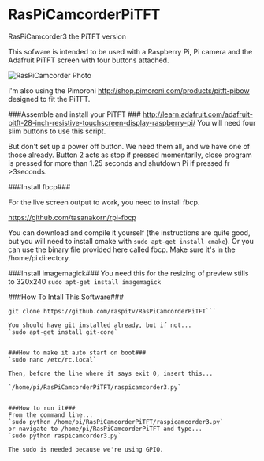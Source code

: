 RasPiCamcorderPiTFT
===================

RasPiCamcorder3 the PiTFT version

This sofware is intended to be used with a Raspberry Pi, Pi camera and the Adafruit PiTFT screen with four buttons attached.

![RasPiCamcorder Photo](http://raspi.tv/wp-content/uploads/2014/03/DSC_0604_700.jpg "RasPiCamcorder 3")

I'm also using the Pimoroni http://shop.pimoroni.com/products/pitft-pibow designed to fit the PiTFT.

###Assemble and install your PiTFT ###
http://learn.adafruit.com/adafruit-pitft-28-inch-resistive-touchscreen-display-raspberry-pi/
You will need four slim buttons to use this script.

But don't set up a power off button. We need them all, and we have one of those already. Button 2 acts as stop if pressed momentarily, close program is pressed for more than 1.25 seconds and shutdown Pi if pressed fr >3seconds.


###Install fbcp###

For the live screen output to work, you need to install fbcp.

https://github.com/tasanakorn/rpi-fbcp

You can download and compile it yourself (the instructions are quite good, but you will need to install cmake with `sudo apt-get install cmake`).
Or you can use the binary file provided here called fbcp. Make sure it's in the /home/pi directory. 


###Install imagemagick###
You need this for the resizing of preview stills to 320x240
`sudo apt-get install imagemagick`

###How To Intall This Software###
```cd ~
git clone https://github.com/raspitv/RasPiCamcorderPiTFT```

You should have git installed already, but if not...
`sudo apt-get install git-core`


###How to make it auto start on boot###
`sudo nano /etc/rc.local`

Then, before the line where it says exit 0, insert this...

`/home/pi/RasPiCamcorderPiTFT/raspicamcorder3.py`


###How to run it###
From the command line...
`sudo python /home/pi/RasPiCamcorderPiTFT/raspicamcorder3.py`
or navigate to /home/pi/RasPiCamcorderPiTFT and type...
`sudo python raspicamcorder3.py`

The sudo is needed because we're using GPIO.


